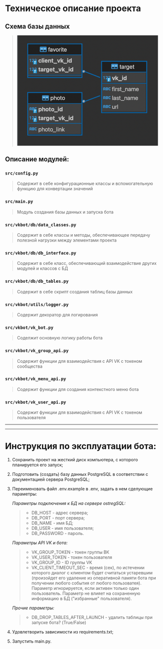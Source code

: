 # Техническое описание проекта

## Схема базы данных
>![alt-текст](db_schema_v5.png)

## Описание модулей:
### `src/config.py`
>Содержит в себе конфигурационные классы и вспомогательную функцию для конвертации значений

### `src/main.py`
>Модуль создания базы данных и запуска бота

### `src/vkbot/db/data_classes.py`
>Содержит в себе классы и методы, обеспечивающее передачу полезной нагрузки между элементами проекта

### `src/vkbot/db/db_interface.py`
>Содержит в себе класс, обеспечивающий взаимодействие других модулей и классов с БД

### `src/vkbot/db/db_tables.py`
>Содержит в себе скрипт создания таблиц базы данных

### `src/vkbot/utils/logger.py`  
>Содержит декоратор для логирования

### `src/vkbot/vk_bot.py`
>Соделжит основную логику работы бота

### `src/vkbot/vk_group_api.py`  
>Содержит функции для взаимодействия с API VK с токеном сообщества

### `src/vkbot/vk_menu_api.py`
>Содержит функции для создания контекстного меню бота

### `src/vkbot/vk_user_api.py`
>Содержит функции для взаимодействия с API VK с токеном пользователя

---
---

# Инструкция по эксплуатации бота:
1. Сохранить проект на жесткий диск компьютера, с которого планируется его запуск;
2. Подготовить (создать) базу данных PostgreSQL в соответствии с документацией сервера PostgreSQL;
3. Переименовать файл .env.example в .env, задать в нем сделующие параметры:
 
    *Параметры подключения к БД на сервере ostregSQL:*
    > - DB_HOST - адрес сервера;
    > - DB_PORT - порт сервера;
    > - DB_NAME - имя БД;
    > - DB_USER - имя пользователя;
    > - DB_PASSWORD - пароль.
    
    *Параметры API VK и бота:*
    > - VK_GROUP_TOKEN - токен группы ВК
    > - VK_USER_TOKEN - токен пользователя
    > - VK_GROUP_ID - ID группы VK
    > - VK_CLIENT_TIMEOUT_SEC - время (сек), по истечении которого диалог с клиентом будет считаться устаревшим (произойдет его удаление из оперативной памяти бота при получении любого события от любого пользоватея). Параметр игнорируется, если активен только один пользователь. Параметр не влияет на сохраненную информацию в БД ("избранные" пользователя).
 
    *Прочие параметры:*
    > - DB_DROP_TABLES_AFTER_LAUNCH - удалить таблицы при запуске бота? (True/False)

4. Удовлетворить зависимости из requirements.txt;
5. Запустить main.py.